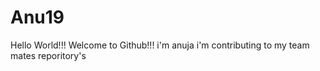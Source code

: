 # Anu19
Hello World!!!
Welcome to Github!!!
i'm anuja
i'm contributing to my team mates reporitory's

